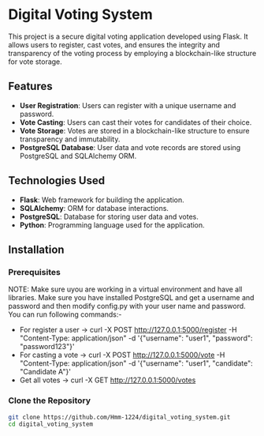 # Digital Voting System

This project is a secure digital voting application developed using Flask. It allows users to register, cast votes, and ensures the integrity and transparency of the voting process by employing a blockchain-like structure for vote storage.

## Features

- **User Registration**: Users can register with a unique username and password.
- **Vote Casting**: Users can cast their votes for candidates of their choice.
- **Vote Storage**: Votes are stored in a blockchain-like structure to ensure transparency and immutability.
- **PostgreSQL Database**: User data and vote records are stored using PostgreSQL and SQLAlchemy ORM.

## Technologies Used

- **Flask**: Web framework for building the application.
- **SQLAlchemy**: ORM for database interactions.
- **PostgreSQL**: Database for storing user data and votes.
- **Python**: Programming language used for the application.

## Installation

### Prerequisites

NOTE: Make sure uyou are working in a  virtual environment and have all libraries. Make sure you have installed  PostgreSQL and get a username and password
and then modify config.py with your user name and password.
You can run following commands:-
- For register a user -> curl -X POST http://127.0.0.1:5000/register -H "Content-Type: application/json" -d '{"username": "user1", "password": "password123"}'
- For casting a vote -> curl -X POST http://127.0.0.1:5000/vote -H "Content-Type: application/json" -d '{"username": "user1", "candidate": "Candidate A"}'
- Get all votes -> curl -X GET http://127.0.0.1:5000/votes
### Clone the Repository

```bash
git clone https://github.com/Hmm-1224/digital_voting_system.git
cd digital_voting_system

